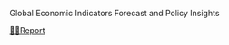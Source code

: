 Global Economic Indicators Forecast and Policy Insights 

[👨‍🎓Report](https://github.com/rbiamru/Global-Economic-Indicators-Forecast-and-Policy-Insights-25/blob/main/1Analyzing%20Economic%20Trends-%20Canada%2C%20China%20and%20USA.pdf)

